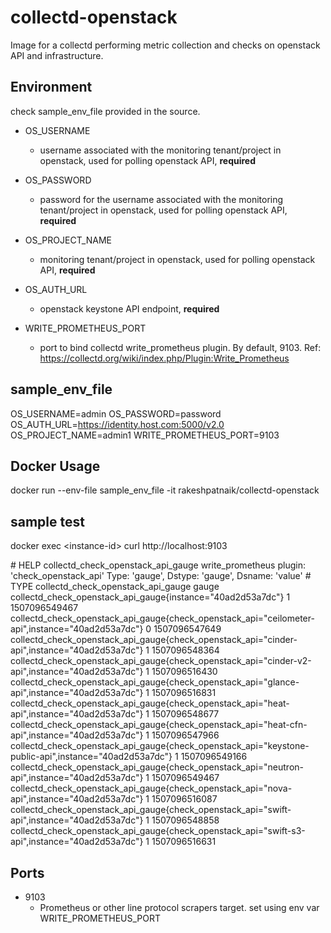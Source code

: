 collectd-openstack
============

Image for a collectd performing metric collection and checks on openstack API and infrastructure.

## Environment

check sample_env_file provided in the source. 

* OS_USERNAME 
  - username associated with the monitoring tenant/project in openstack, used for polling openstack API, **required**

* OS_PASSWORD
  - password for the username associated with the monitoring tenant/project in openstack, used for polling openstack API, **required**

* OS_PROJECT_NAME
  - monitoring tenant/project in openstack, used for polling openstack API, **required**

* OS_AUTH_URL
  - openstack keystone API endpoint, **required**

* WRITE_PROMETHEUS_PORT
  - port to bind collectd write_prometheus plugin. By default, 9103. Ref: https://collectd.org/wiki/index.php/Plugin:Write_Prometheus

## sample_env_file

OS_USERNAME=admin
OS_PASSWORD=password
OS_AUTH_URL=https://identity.host.com:5000/v2.0
OS_PROJECT_NAME=admin1
WRITE_PROMETHEUS_PORT=9103

## Docker Usage

docker run --env-file sample_env_file -it rakeshpatnaik/collectd-openstack

## sample test
docker exec \<instance-id\> curl http://localhost:9103 

\# HELP collectd_check_openstack_api_gauge write_prometheus plugin: 'check_openstack_api' Type: 'gauge', Dstype: 'gauge', Dsname: 'value'
\# TYPE collectd_check_openstack_api_gauge gauge
collectd_check_openstack_api_gauge{instance="40ad2d53a7dc"} 1 1507096549467
collectd_check_openstack_api_gauge{check_openstack_api="ceilometer-api",instance="40ad2d53a7dc"} 0 1507096547649
collectd_check_openstack_api_gauge{check_openstack_api="cinder-api",instance="40ad2d53a7dc"} 1 1507096548364
collectd_check_openstack_api_gauge{check_openstack_api="cinder-v2-api",instance="40ad2d53a7dc"} 1 1507096516430
collectd_check_openstack_api_gauge{check_openstack_api="glance-api",instance="40ad2d53a7dc"} 1 1507096516831
collectd_check_openstack_api_gauge{check_openstack_api="heat-api",instance="40ad2d53a7dc"} 1 1507096548677
collectd_check_openstack_api_gauge{check_openstack_api="heat-cfn-api",instance="40ad2d53a7dc"} 1 1507096547966
collectd_check_openstack_api_gauge{check_openstack_api="keystone-public-api",instance="40ad2d53a7dc"} 1 1507096549166
collectd_check_openstack_api_gauge{check_openstack_api="neutron-api",instance="40ad2d53a7dc"} 1 1507096549467
collectd_check_openstack_api_gauge{check_openstack_api="nova-api",instance="40ad2d53a7dc"} 1 1507096516087
collectd_check_openstack_api_gauge{check_openstack_api="swift-api",instance="40ad2d53a7dc"} 1 1507096548858
collectd_check_openstack_api_gauge{check_openstack_api="swift-s3-api",instance="40ad2d53a7dc"} 1 1507096516631


## Ports

* 9103 
  - Prometheus or other line protocol scrapers target. set using env var WRITE_PROMETHEUS_PORT


